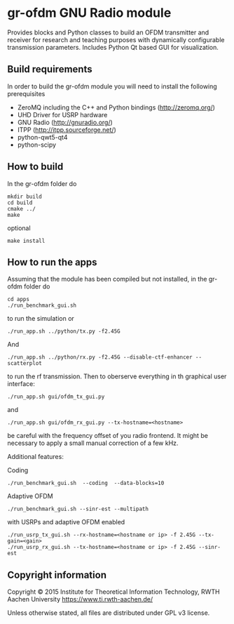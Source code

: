 gr-ofdm GNU Radio module
=============================
Provides blocks and Python classes to build an OFDM transmitter and receiver
for research and teaching purposes with dynamically configurable transmission
parameters. Includes Python Qt based GUI for visualization.


Build requirements
------------------
In order to build the gr-ofdm module you will need to install the following prerequisites
- ZeroMQ including the C++ and Python bindings (http://zeromq.org/)
- UHD Driver for USRP hardware
- GNU Radio (http://gnuradio.org/)
- ITPP (http://itpp.sourceforge.net/)
- python-qwt5-qt4
- python-scipy


How to build
------------
In the gr-ofdm folder do

    mkdir build
    cd build
    cmake ../
    make

optional

    make install


How to run the apps
-------------------

Assuming that the module has been compiled but not installed, in the
gr-ofdm folder do

    cd apps
    ./run_benchmark_gui.sh

to run the simulation or

    ./run_app.sh ../python/tx.py -f2.45G

And

    ./run_app.sh ../python/rx.py -f2.45G --disable-ctf-enhancer --scatterplot


to run the rf transmission.
Then to oberserve everything in th graphical user interface:

    ./run_app.sh gui/ofdm_tx_gui.py

and

    ./run_app.sh gui/ofdm_rx_gui.py --tx-hostname=<hostname>

be careful with the frequency offset of you radio frontend. It might be
necessary to apply a small manual correction of a few kHz.

Additional features:

Coding

    ./run_benchmark_gui.sh  --coding  --data-blocks=10

Adaptive OFDM

    ./run_benchmark_gui.sh --sinr-est --multipath

with USRPs and adaptive OFDM enabled

    ./run_usrp_tx_gui.sh --rx-hostname=<hostname or ip> -f 2.45G --tx-gain=<gain>
    ./run_usrp_rx_gui.sh --tx-hostname=<hostname or ip> -f 2.45G --sinr-est


Copyright information
------------------
Copyright © 2015 Institute for Theoretical Information Technology,
                 RWTH Aachen University <https://www.ti.rwth-aachen.de/>

Unless otherwise stated, all files are distributed under GPL v3 license.
